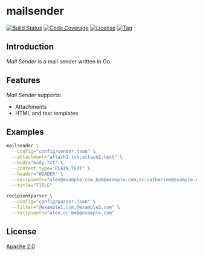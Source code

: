 # mailsender

[![Build Status](https://travis-ci.com/craftslab/mailsender.svg?branch=master)](https://travis-ci.com/craftslab/mailsender)
[![Code Coverage](http://gocover.io/_badge/github.com/craftslab/mailsender)](http://gocover.io/github.com/craftslab/mailsender)
[![License](https://img.shields.io/github/license/craftslab/mailsender.svg?color=brightgreen)](https://github.com/craftslab/mailsender/blob/master/LICENSE)
[![Tag](https://img.shields.io/github/tag/craftslab/mailsender.svg?color=brightgreen)](https://github.com/craftslab/mailsender/tags)



## Introduction

*Mail Sender* is a mail sender written in Go.



## Features

*Mail Sender* supports:

- Attachments
- HTML and text templates



## Examples

```bash
mailsender \
  --config="config/sender.json" \
  --attachment="attach1.txt,attach2.text" \
  --body="body.txt" \
  --content_type="PLAIN_TEXT" \
  --header="HEADER" \
  --recipients="alen@example.com,bob@example.com,cc:catherine@example.com" \
  --title="TITLE"

recipientparser \
  --config="config/parser.json" \
  --filter="@example1.com,@example2.com" \
  --recipients="alen,cc:bob@example.com"
```



## License

[Apache 2.0](LICENSE)
